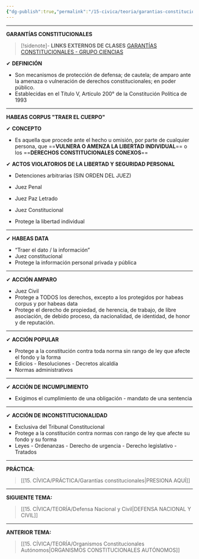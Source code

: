 ```yaml
---
{"dg-publish":true,"permalink":"/15-civica/teoria/garantias-constitucionales/","tags":["Cívica","Teoría"]}
---
```


---
**GARANTÍAS CONSTITUCIONALES**

>[!sidenote]- **LINKS EXTERNOS DE CLASES** 
>[GARANTÍAS CONSTITUCIONALES - GRUPO CIENCIAS](https://www.youtube.com/live/PFeJB3Iaq4k?si=FcdEIVoW5u81eat5)

✔ **DEFINICIÓN**
- Son mecanismos de protección de defensa; de cautela;  de amparo ante la amenaza o vulneración de derechos constitucionales; en poder público.
- Establecidas en el Título V, Artículo 200° de la Constitución Política de  1993

---
**HABEAS CORPUS "TRAER EL CUERPO"**

✔ **CONCEPTO**
- Es aquella que procede ante el hecho u omisión, por parte de cualquier persona, que ==**VULNERA O AMENZA LA LIBERTAD INDIVIDUAL**==  o los ==**DERECHOS CONSTITUCIONALES CONEXOS**== 

✔ **ACTOS VIOLATORIOS DE LA LIBERTAD Y SEGURIDAD PERSONAL**
- Detenciones arbitrarias (SIN ORDEN DEL JUEZ)

- Juez Penal
- Juez Paz Letrado
- Juez Constitucional
- Protege la libertad individual

---
✔ **HABEAS DATA**
- “Traer el dato / la información”
- Juez constitucional
- Protege la información personal privada y pública

---
✔ **ACCIÓN AMPARO**
- Juez Civil
- Protege a TODOS los derechos, excepto a los protegidos por habeas corpus y por habeas data
- Protege el derecho de propiedad, de herencia, de trabajo, de libre asociación, de debido proceso, da nacionalidad, de identidad, de honor y de reputación.

---
✔ **ACCIÓN POPULAR**
- Protege a la constitución contra toda norma sin rango de ley que afecte el fondo y la forma
- Edicios - Resoluciones - Decretos alcaldía
- Normas administrativos

---
✔ **ACCIÓN DE INCUMPLIMIENTO**
- Exigimos el cumplimiento de una obligación - mandato de una sentencia

---
✔ **ACCIÓN DE INCONSTITUCIONALIDAD**
- Exclusiva del Tribunal Constitucional
- Protege a la constitución contra normas con rango de ley que afecte su fondo y su forma
- Leyes - Ordenanzas - Derecho de urgencia - Derecho legislativo - Tratados

---
**PRÁCTICA**:
>[[15. CÍVICA/PRÁCTICA/Garantías constitucionales\|PRESIONA AQUÍ]]

---
**SIGUIENTE TEMA:**
>[[15. CÍVICA/TEORÍA/Defensa Nacional y Civil\|DEFENSA NACIONAL Y CIVIL]]

---
**ANTERIOR TEMA:**
>[[15. CÍVICA/TEORÍA/Organismos Constitucionales Autónomos\|ORGANISMOS CONSTITUCIONALES AUTÓNOMOS]]
